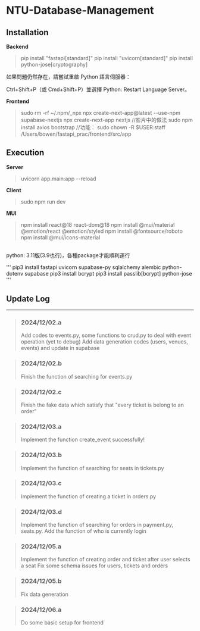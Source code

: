 # NTU-Database-Management

## Installation

**Backend**
> pip install "fastapi[standard]"
> pip install "uvicorn[standard]"
> pip install python-jose[cryptography]

如果問題仍然存在，請嘗試重啟 Python 語言伺服器：

Ctrl+Shift+P（或 Cmd+Shift+P）並選擇 Python: Restart Language Server。

**Frontend**
> sudo rm -rf ~/.npm/_npx
> npx create-next-app@latest --use-npm supabase-nextjs
> npx create-next-app nextjs //影片中的做法
> sudo npm install axios bootstrap //功能：
> sudo chown -R $USER:staff /Users/bowen/fastapi_prac/frontend/src/app

## Execution

**Server**
> uvicorn app.main:app --reload

**Client**
> sudo npm run dev

**MUI**
> npm install react@18 react-dom@18
> npm install @mui/material @emotion/react @emotion/styled
> npm install @fontsource/roboto
> npm install @mui/icons-material

## 
python: 3.11版(3.9也行)，各種package才能順利運行

'''
pip3 install fastapi uvicorn supabase-py sqlalchemy alembic python-dotenv supabase
pip3 install bcrypt
pip3 install passlib[bcrypt] python-jose
'''

## Update Log
---
> ### 2024/12/02.a
> Add codes to events.py, some functions to crud.py to deal with event operation (yet to debug)
> Add data generation codes (users, venues, events) and update in supabase

> ### 2024/12/02.b
> Finish the function of searching for events.py

> ### 2024/12/02.c
> Finish the fake data which satisfy that "every ticket is belong to an order"

> ### 2024/12/03.a
> Implement the function create_event successfully!

> ### 2024/12/03.b
> Implement the function of searching for seats in tickets.py

> ### 2024/12/03.c
> Implement the function of creating a ticket in orders.py

> ### 2024/12/03.d
> Implement the function of searching for orders in payment.py, seats.py.
> Add the function of who is currently login

> ### 2024/12/05.a
> Implement the function of creating order and ticket after user selects a seat
> Fix some schema issues for users, tickets and orders

> ### 2024/12/05.b
> Fix data generation

> ### 2024/12/06.a
> Do some basic setup for frontend
